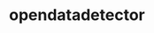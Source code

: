 ---
title: "opendatadetector"
layout: cache
categories: [package, develop]
meta: {"versions": ["v3.0.0"], "compilers": ["gcc@=11.4.0"], "oss": ["ubuntu22.04"], "platforms": ["linux"], "targets": ["x86_64_v3"], "stacks": ["hep", "root"], "num_specs": 2, "num_specs_by_stack": {"hep": 2, "root": 2}}
spec_details: [{"hash": "sa4nrfe4rgsn6ql5ntjh7rmaekrcydwb", "compiler": "gcc@=11.4.0", "versions": ["v3.0.0"], "os": "ubuntu22.04", "platform": "linux", "target": "x86_64_v3", "variants": ["build_system=cmake", "build_type=Release", "generator=make", "~ipo"], "stacks": ["hep", "root"], "size": "-", "tarball": "https://binaries.spack.io/develop/build_cache/linux-ubuntu22.04-x86_64_v3/gcc-11.4.0/opendatadetector-v3.0.0/linux-ubuntu22.04-x86_64_v3-gcc-11.4.0-opendatadetector-v3.0.0-sa4nrfe4rgsn6ql5ntjh7rmaekrcydwb.spack"}, {"hash": "twtxsslgcgv3zl6g2oc2xmkfw7c7rvhc", "compiler": "gcc@=11.4.0", "versions": ["v3.0.0"], "os": "ubuntu22.04", "platform": "linux", "target": "x86_64_v3", "variants": ["build_system=cmake", "build_type=Release", "generator=make", "~ipo"], "stacks": ["hep", "root"], "size": "-", "tarball": "https://binaries.spack.io/develop/build_cache/linux-ubuntu22.04-x86_64_v3/gcc-11.4.0/opendatadetector-v3.0.0/linux-ubuntu22.04-x86_64_v3-gcc-11.4.0-opendatadetector-v3.0.0-twtxsslgcgv3zl6g2oc2xmkfw7c7rvhc.spack"}]
---